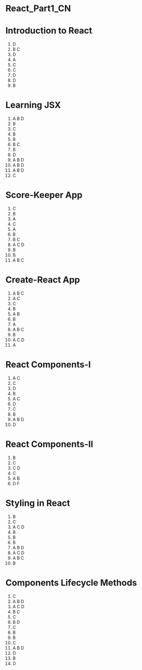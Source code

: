 # React_Part1_CN

# Introduction to React
1. D
2. B C
3. D
4. A
5. C
6. C
7. D
8. D
9. B

# Learning JSX
1. A B D
2. B
3. C
4. B
5. B
6. B C
7. B
8. D
9. A B D
10. A B D
11. A B D
12. C

# Score-Keeper App
1. C
2. B
3. A
4. C
5. A
6. B
7. B C
8. A C D
9. B
10. B
11. A B C

# Create-React App
1. A B C
2. A C
3. C
4. B
5. A B
6. B
7. A
8. A B C
9. B
10. A C D
11. A

# React Components-I
1. A C
2. C
3. D
4. B
5. A C
6. D
7. C
8. B
9. A B D
10. D

# React Components-II
1. B
2. C
3. C D
4. C
5. A B
6. D F

# Styling in React
1. B
2. C
3. A C D
4. B
5. B
6. B
7. A B D
8. A C D
9. A B C
10. B

# Components Lifecycle Methods
1. C
2. A B D
3. A C D
4. B C
5. C
6. B D
7. C
8. B
9. B
10. C
11. A B D
12. D
13. B
14. D


